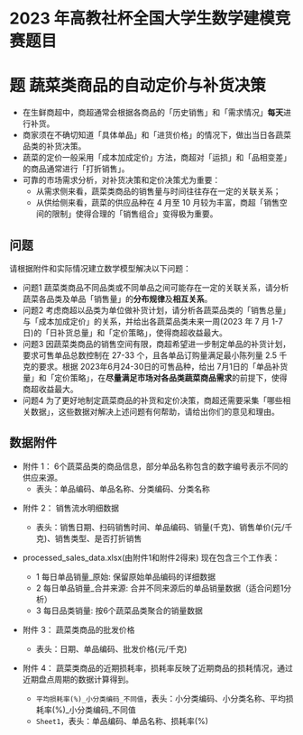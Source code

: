 # 2023 年高教社杯全国大学生数学建模竞赛题目

# 题 蔬菜类商品的自动定价与补货决策

- 在生鲜商超中，商超通常会根据各商品的「历史销售」和「需求情况」**每天**进行补货。
- 商家须在不确切知道「具体单品」和「进货价格」的情况下，做出当日各蔬菜品类的补货决策。
- 蔬菜的定价一般采用「成本加成定价」方法，商超对「运损」和「品相变差」的商品通常进行「打折销售」。
- 可靠的市场需求分析，对补货决策和定价决策尤为重要：
  - 从需求侧来看，蔬菜类商品的销售量与时间往往存在一定的关联关系；
  - 从供给侧来看，蔬菜的供应品种在 4 月至 10 月较为丰富，商超「销售空间的限制」使得合理的「销售组合」变得极为重要。

## 问题

请根据附件和实际情况建立数学模型解决以下问题：

- 问题1 蔬菜类商品不同品类或不同单品之间可能存在一定的关联关系，请分析蔬菜各品类及单品「销售量」的**分布规律**及**相互关系**。
- 问题2 考虑商超以品类为单位做补货计划，请分析各蔬菜品类的「销售总量」与「成本加成定价」的关系，并给出各蔬菜品类未来一周(2023 年 7 月 1-7 日)的「日补货总量」和「定价策略」，使得商超收益最大。
- 问题3 因蔬菜类商品的销售空间有限，商超希望进一步制定单品的补货计划，要求可售单品总数控制在 27-33 个，且各单品订购量满足最小陈列量 2.5 千克的要求。根据 2023年6月24-30日的可售品种，给出 7月1日的「单品补货量」和「定价策略」，在**尽量满足市场对各品类蔬菜商品需求**的前提下，使得商超收益最大。
- 问题4 为了更好地制定蔬菜商品的补货和定价决策，商超还需要采集「哪些相关数据」，这些数据对解决上述问题有何帮助，请给出你们的意见和理由。

## 数据附件

* 附件 1： 6个蔬菜品类的商品信息，部分单品名称包含的数字编号表示不同的供应来源。
  * 表头：单品编码、单品名称、分类编码、分类名称

- 附件 2： 销售流水明细数据

  * 表头：销售日期、扫码销售时间、单品编码、销量(千克)、销售单价(元/千克)、销售类型、是否打折销售
- processed_sales_data.xlsx(由附件1和附件2得来) 现在包含三个工作表：

  - 1 每日单品销量_原始: 保留原始单品编码的详细数据
  - 2 每日单品销量_合并来源: 合并不同来源后的单品销量数据（适合问题1分析）
  - 3 每日品类销量: 按6个蔬菜品类聚合的销量数据
- 附件 3： 蔬菜类商品的批发价格

  * 表头：日期、单品编码、批发价格(元/千克)
- 附件 4： 蔬菜类商品的近期损耗率，损耗率反映了近期商品的损耗情况，通过近期盘点周期的数据计算得到。

  * `平均损耗率(%)_小分类编码_不同值`，表头：小分类编码、小分类名称、平均损耗率(%)_小分类编码_不同值
  * `Sheet1`，表头：单品编码、单品名称、损耗率(%)
